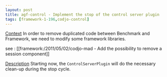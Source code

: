 ```yaml
---
layout: post
title: agf-control - Implement the stop of the control server plugin
tags: [framework-1-196,codjo-control]
---
```

<u>Context</u>
In order to remove duplicated code between Benchmark and Framework, we need to modify some framework libraries.

see : [[framework:/2011/05/02/codjo-mad - Add the possibility to remove a session component]]

<u>Description</u>
Starting now, the ```ControlServerPlugin``` will do the necessary clean-up during the stop cycle.
